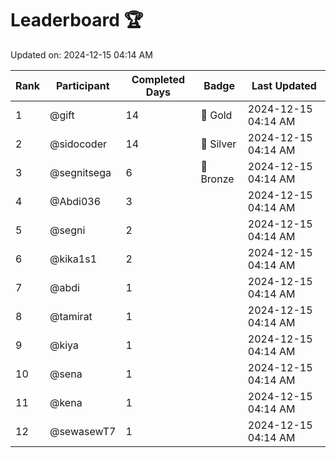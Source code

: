 # Leaderboard 🏆

Updated on: 2024-12-15 04:14 AM

| Rank | Participant       | Completed Days | Badge      | Last Updated         |
|------|-------------------|----------------|------------|----------------------|
| 1    | @gift             | 14             | 🏅 Gold     | 2024-12-15 04:14 AM |
| 2    | @sidocoder        | 14             | 🥈 Silver   | 2024-12-15 04:14 AM |
| 3    | @segnitsega       | 6              | 🥉 Bronze   | 2024-12-15 04:14 AM |
| 4    | @Abdi036          | 3              |            | 2024-12-15 04:14 AM |
| 5    | @segni            | 2              |            | 2024-12-15 04:14 AM |
| 6    | @kika1s1          | 2              |            | 2024-12-15 04:14 AM |
| 7    | @abdi             | 1              |            | 2024-12-15 04:14 AM |
| 8    | @tamirat          | 1              |            | 2024-12-15 04:14 AM |
| 9    | @kiya             | 1              |            | 2024-12-15 04:14 AM |
| 10   | @sena             | 1              |            | 2024-12-15 04:14 AM |
| 11   | @kena             | 1              |            | 2024-12-15 04:14 AM |
| 12   | @sewasewT7        | 1              |            | 2024-12-15 04:14 AM |
